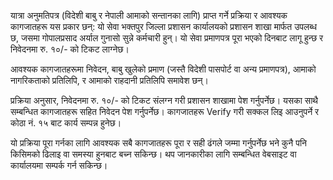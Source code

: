 यात्रा अनुमतिपत्र (विदेशी बाबु र नेपाली आमाको सन्तानका लागि) प्राप्त गर्ने प्रक्रिया र आवश्यक कागजातहरू यस प्रकार छन्: यो सेवा भक्तपुर जिल्ला प्रशासन कार्यालयको प्रशासन शाखा मार्फत उपलब्ध छ, जसमा गोपालप्रसाद अर्याल गुनासो सुन्ने कर्मचारी हुन्। यो सेवा प्रमाणपत्र पूरा भएको दिनबाट लागू हुन्छ र निवेदनमा रु. १०/- को टिकट लाग्नेछ।  

आवश्यक कागजातहरूमा निवेदन, बाबु खुलेको प्रमाण (जस्तै विदेशी पासपोर्ट वा अन्य प्रमाणपत्र), आमाको नागरिकताको प्रतिलिपि, र आमाको राहदानी प्रतिलिपि समावेश छन्।  

प्रक्रिया अनुसार, निवेदनमा रु. १०/- को टिकट संलग्न गरी प्रशासन शाखामा पेश गर्नुपर्नेछ। यसका साथै सम्बन्धित कागजातहरू सहित निवेदन पेश गर्नुपर्नेछ। कागजातहरू Verify गरी सक्कल लिइ आउनुपर्ने र कोठा नं. १५ बाट कार्य सम्पन्न हुनेछ।  

यो प्रक्रिया पूरा गर्नका लागि आवश्यक सबै कागजातहरू पूरा र सही ढंगले जम्मा गर्नुपर्नेछ भने कुनै पनि किसिमको ढिलाइ वा समस्या हुनबाट बच्न सकिन्छ। थप जानकारीका लागि सम्बन्धित वेबसाइट वा कार्यालयमा सम्पर्क गर्न सकिन्छ।